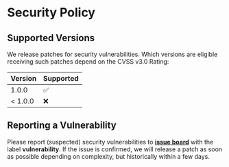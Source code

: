 # Security Policy

## Supported Versions

We release patches for security vulnerabilities. Which versions are eligible
receiving such patches depend on the CVSS v3.0 Rating:

| Version | Supported          |
| ------- | ------------------ |
| 1.0.0   | :white_check_mark: |
| < 1.0.0 | :x:                |

## Reporting a Vulnerability

Please report (suspected) security vulnerabilities to **[issue board](https://github.com/timoa/terraform-module-aws-example/issues)**
with the label **vulnerability**. If the issue is confirmed, we will release a patch as soon as possible depending on complexity,
but historically within a few days.
